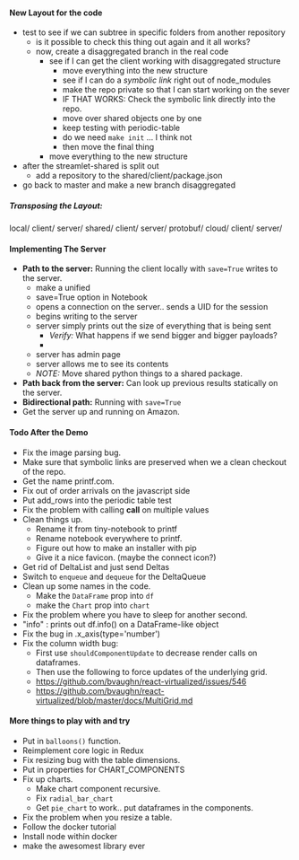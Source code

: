 #### New Layout for the code

- test to see if we can subtree in specific folders from another repository
  - is it possible to check this thing out again and it all works?
  - now, create a disaggregated branch in the real code
    - see if I can get the client working with disaggregated structure
      - move everything into the new structure
      - see if I can do a *symbolic link* right out of node_modules
      - make the repo private so that I can start working on the sever
      - IF THAT WORKS: Check the symbolic link directly into the repo.
      - move over shared objects one by one
      - keep testing with periodic-table
      - do we need `make init` ... I think not
      - then move the final thing
    - move everything to the new structure
- after the streamlet-shared is split out
  - add a repository to the shared/client/package.json
- go back to master and make a new branch disaggregated

##### Transposing the Layout:

local/
  client/
  server/
shared/
  client/
  server/
  protobuf/
cloud/
  client/
  server/

#### Implementing The Server

- **Path to the server:** Running the client locally with `save=True` writes to the server.
  - make a unified
  - save=True option in Notebook
  - opens a connection on the server.. sends a UID for the session
  - begins writing to the server
  - server simply prints out the size of everything that is being sent
    - *Verify:* What happens if we send bigger and bigger payloads?
    -
  - server has admin page
  - server allows me to see its contents
  - *NOTE:* Move shared python things to a shared package.
- **Path back from the server:** Can look up previous results statically on the server.
- **Bidirectional path:** Running with `save=True`
- Get the server up and running on Amazon.

#### Todo After the Demo

- Fix the image parsing bug.
- Make sure that symbolic links are preserved when we a clean checkout of the repo.
- Get the name printf.com.
- Fix out of order arrivals on the javascript side
- Put add_rows into the periodic table test
- Fix the problem with calling __call__ on multiple values
- Clean things up.
  - Rename it from tiny-notebook to printf
  - Rename notebook everywhere to printf.
  - Figure out how to make an installer with pip
  - Give it a nice favicon. (maybe the connect icon?)
- Get rid of DeltaList and just send Deltas
- Switch to `enqueue` and `dequeue` for the DeltaQueue
- Clean up some names in the code.
  - Make the `DataFrame` prop into `df`
  - make the `Chart` prop into `chart`
- Fix the problem where you have to sleep for another second.
- "info"     : prints out df.info() on a DataFrame-like object
- Fix the bug in .x_axis(type='number')
- Fix the column width bug:
  - First use `shouldComponentUpdate` to decrease render calls on dataframes.
  - Then use the following to force updates of the underlying grid.
  - https://github.com/bvaughn/react-virtualized/issues/546
  - https://github.com/bvaughn/react-virtualized/blob/master/docs/MultiGrid.md

#### More things to play with and try

- Put in `balloons()` function.
- Reimplement core logic in Redux
- Fix resizing bug with the table dimensions.
- Put in properties for CHART_COMPONENTS
- Fix up charts.
  - Make chart component recursive.
  - Fix `radial_bar_chart`
  - Get `pie_chart` to work.. put dataframes in the components.   
- Fix the problem when you resize a table.
- Follow the docker tutorial
- Install node within docker
- make the awesomest library ever
